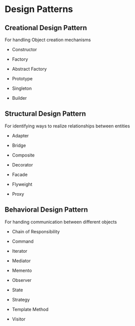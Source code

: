 # Design Patterns

## Creational Design Pattern

For handling Object creation mechanisms

- Constructor

- Factory

- Abstract Factory

- Prototype

- Singleton

- Builder

## Structural Design Pattern

For identifying ways to realize relationships between entities

- Adapter

- Bridge

- Composite

- Decorator

- Facade

- Flyweight

- Proxy

## Behavioral Design Pattern

For handing communication between different objects

- Chain of Responsibility

- Command

- Iterator

- Mediator

- Memento

- Observer

- State

- Strategy

- Template Method

- Visitor
